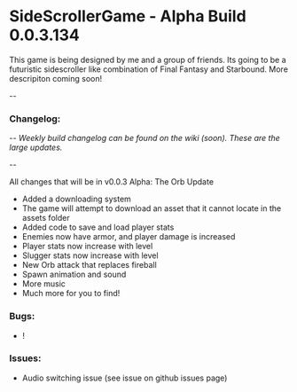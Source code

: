 # SideScrollerGame - Alpha Build 0.0.3.134

This game is being designed by me and a group of friends. Its going to be a futuristic sidescroller like combination of Final Fantasy and Starbound. More descripiton coming soon!


--

### Changelog: 

--
*Weekly build changelog can be found on the wiki (soon). These are the large updates.*

--

All changes that will be in v0.0.3 Alpha: The Orb Update
- Added a downloading system
- The game will attempt to download an asset that it cannot locate in the assets folder
- Added code to save and load player stats
- Enemies now have armor, and player damage is increased
- Player stats now increase with level
- Slugger stats now increase with level
- New Orb attack that replaces fireball
- Spawn animation and sound
- More music
- Much more for you to find!

### Bugs:
- !

### Issues:
- Audio switching issue (see issue on github issues page)